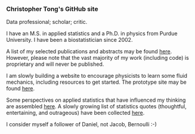 ### Christopher Tong's GitHub site

Data professional; scholar; critic.

I have an M.S. in applied statistics and a Ph.D. in physics from Purdue University.  I have been a biostatistician since 2002.  


<!--I am a permanent member of the American Physical Society (APS), American Geophysical Union (AGU), International Chinese Statistical Association (ICSA), Mathematical Association of America (MAA), and Society of Industrial and Applied Mathematics (SIAM).  I am currently also a member of the American Meteorological Society (AMS), American Statistical Association (ASA), and American Association for the Advancement of Science (AAAS).-->

A list of my selected publications and abstracts may be found [here](https://hydrodynamicstability.github.io/publicationlist/).  However, please note that the vast majority of my work (including code) is proprietary and will never be published.

I am slowly building a website to encourage physicists to learn some fluid mechanics, including resources to get started.  The prototype site may be found [here](https://hydrodynamicstability.github.io/Invitation-to-Hydrodynamics/).

Some perspectives on applied statistics that have influenced my thinking are assembled [here](https://hydrodynamicstability.github.io/Perspectives-on-Applied-Statistics/).  A slowly growing list of statistics quotes (thoughtful, entertaining, and outrageous) have been collected [here](https://hydrodynamicstability.github.io/statquotes/).

I consider myself a follower of Daniel, not Jacob, Bernoulli :-)



<!--
**hydrodynamicstability/hydrodynamicstability** is a ✨ _special_ ✨ repository because its `README.md` (this file) appears on your GitHub profile.

Here are some ideas to get you started:

- 🔭 I’m currently working on ...
- 🌱 I’m currently learning ...
- 👯 I’m looking to collaborate on ...
- 🤔 I’m looking for help with ...
- 💬 Ask me about ...
- 📫 How to reach me: ...
- 😄 Pronouns: ...
- ⚡ Fun fact: ...
-->
